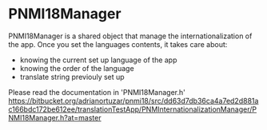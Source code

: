 # PNMI18Manager #

PNMI18Manager is a shared object that manage the internationalization of the app.
 Once you set the languages contents, it takes care about:

* knowing the current set up language of the app
* knowing the order of the language
* translate string previouly set up

Please read the documentation in 'PNMI18Manager.h' https://bitbucket.org/adrianortuzar/pnmi18/src/dd63d7db36ca4a7ed2d881ac166bdc172be612ee/translationTestApp/PNMInternationalizationManager/PNMI18Manager.h?at=master